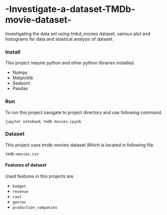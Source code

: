 # -Investigate-a-dataset-TMDb-movie-dataset-

  Investigating the data set using tmbd_movies dataset, various plot and histograms for data 
  and stastical analysis of dataset.

### Install
  This project require python and other python libraries installed.

  * Numpy
  * Matplotlib
  * Seaborn
  * Pandas

### Run 
  To run this project navigate to project directory and use following command.

  `jupyter notebook tmdb movies.ipynb`

### Dataset
  This project uses tmdb-movies dataset.Which is located in following file.

  `tmdb-movies.csv`

#### Features of dataset
  Used features in this projects are
  * `budget`
  * `revenue`
  * `cast`
  * `genres`
  * `production_companies`
